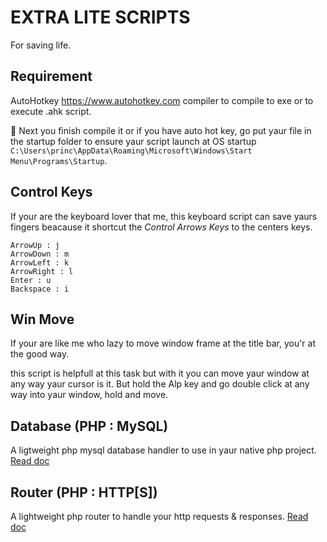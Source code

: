 # EXTRA LITE SCRIPTS

For saving life.

## Requirement

AutoHotkey <https://www.autohotkey.com> compiler to compile to exe or to execute .ahk script.

🚩 Next you finish compile it or if you have auto hot key, go put yaur file in the startup folder to ensure yaur script launch at OS startup `C:\Users\princ\AppData\Roaming\Microsoft\Windows\Start Menu\Programs\Startup`.

## Control Keys

If your are the keyboard lover that me, this keyboard script can save yaurs fingers beacause it shortcut the _Control Arrows Keys_ to the centers keys.

    ArrowUp : j
    ArrowDown : m
    ArrowLeft : k
    ArrowRight : l
    Enter : u
    Backspace : i

## Win Move

If your are like me who lazy to move window frame at the title bar, you'r at the good way.

this script is helpfull at this task but with it you can move yaur window at any way yaur cursor is it. But hold the Alp key and go double click at any way into yaur window, hold and move.

## Database (PHP : MySQL)

A ligtweight php mysql database handler to use in yaur native php project. [Read doc](/Sql-Database/readme.md)

## Router (PHP : HTTP[S])

A lightweight php router to handle your http requests & responses. [Read doc](/Router/readme.md)
